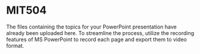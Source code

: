 # MIT504

The files containing the topics for your PowerPoint presentation have already been uploaded here. To streamline the process, utilize the recording features of MS PowerPoint to record each page and export them to video format.

